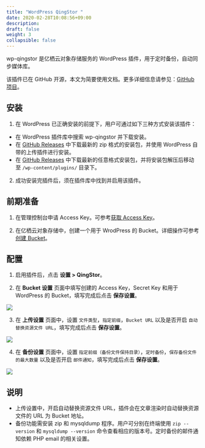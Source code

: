 ```yaml
---
title: "WordPress QingStor "
date: 2020-02-28T10:08:56+09:00
description:
draft: false
weight: 3
collapsible: false
---
```


wp-qingstor 是亿栖云对象存储服务的 WordPress 插件，用于定时备份，自动同步媒体库。

该插件已在 GitHub 开源，本文为简要使用文档。更多详细信息请参见：[GitHub 项目](https://github.com/yunify/wp-qingstor)。

## 安装

1. 在 WordPress 已正确安装的前提下，用户可通过如下三种方式安装该插件：

  - 在 WordPress 插件库中搜索 wp-qingstor 并下载安装。
  - 在 [GitHub Releases](https://github.com/yunify/wp-qingstor/releases) 中下载最新的 zip 格式的安装包，并使用 WordPress 自带的上传插件进行安装。
  - 在 [GitHub Releases](https://github.com/yunify/wp-qingstor/releases) 中下载最新的任意格式安装包，并将安装包解压后移动至 `/wp-content/plugins/` 目录下。

2. 成功安装完插件后，须在插件库中找到并启用该插件。

## 前期准备

1. 在管理控制台申请 Access Key。可参考[获取 Access Key](/storage/object-storage/api/practices/signature/#获取-access-key)。

2. 在亿栖云对象存储中，创建一个用于 WrodPress 的 Bucket。详细操作可参考 [创建 Bucket](/storage/object-storage/manual/console/bucket_manage/basic_opt/#创建-bucket)。

## 配置

1. 启用插件后，点击 **设置 > QingStor**。

2. 在 **Bucket 设置** 页面中填写创建的 Access Key，Secret Key 和用于 WordPress 的 Bucket，填写完成后点击 **保存设置**。

![](wordpress_set_bucket.png)

3. 在 **上传设置** 页面中，设置 `文件类型`，`指定前缀`，`Bucket URL` 以及是否开启 `自动替换资源文件 URL`，填写完成后点击 **保存设置**。

![](wordpress_set_upload.png)

4. 在 **备份设置** 页面中，设置 `指定前缀（备份文件保持目录）`，`定时备份`，`保存备份文件的最大数量` 以及是否开启 `邮件通知`，填写完成后点击 **保存设置**。

![](wordpress_set_backup.png)


## 说明
- 上传设置中，开启自动替换资源文件 URL，插件会在文章渲染时自动替换资源文件的 URL 为 Bucket 地址。
- 备份功能需安装 zip 和 mysqldump 程序。用户可分别在终端使用 `zip --version` 和 `mysqldump --version` 命令查看相应的版本号。定时备份的邮件通知依赖 PHP email 的相关设置。
